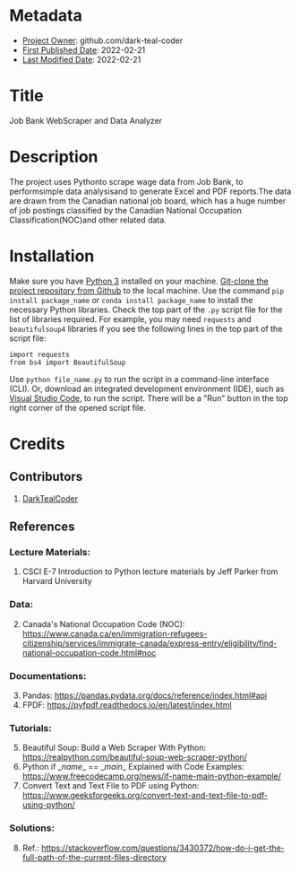 <!-- This is a README file for a project. -->

# Metadata
- <ins>Project Owner</ins>: github.com/dark-teal-coder
- <ins>First Published Date</ins>: 2022-02-21
- <ins>Last Modified Date</ins>: 2022-02-21

# Title 
Job Bank WebScraper and Data Analyzer

# Description 
The project uses Pythonto scrape wage data from Job Bank, to performsimple data analysisand to generate Excel and PDF reports.The data are drawn from the Canadian national job board, which has a huge number of job postings classified by the Canadian National Occupation Classification(NOC)and other related data.

# Installation 
Make sure you have [Python 3](https://www.python.org/downloads/) installed on your machine. [Git-clone the project repository from Github](https://docs.github.com/en/repositories/creating-and-managing-repositories/cloning-a-repository) to the local machine. Use the command `pip install package_name` or `conda install package_name` to install the necessary Python libraries. Check the top part of the `.py` script file for the list of libraries required. For example, you may need `requests` and `beautifulsoup4` libraries if you see the following lines in the top part of the script file: 
```
import requests
from bs4 import BeautifulSoup
```
Use `python file_name.py` to run the script in a command-line interface (CLI). Or, download an integrated development environment (IDE), such as [Visual Studio Code](https://code.visualstudio.com/download), to run the script. There will be a "Run" button in the top right corner of the opened script file. 

# Credits 

## Contributors 
1. [DarkTealCoder](https://github.com/dark-teal-coder)

## References 
### Lecture Materials:
1. CSCI E-7 Introduction to Python lecture materials by Jeff Parker from Harvard University 
### Data: 
2. Canada's National Occupation Code (NOC): https://www.canada.ca/en/immigration-refugees-citizenship/services/immigrate-canada/express-entry/eligibility/find-national-occupation-code.html#noc
### Documentations: 
3. Pandas: https://pandas.pydata.org/docs/reference/index.html#api
4. FPDF: https://pyfpdf.readthedocs.io/en/latest/index.html
### Tutorials: 
5. Beautiful Soup: Build a Web Scraper With Python: https://realpython.com/beautiful-soup-web-scraper-python/
6. Python if \__name__ == \__main__ Explained with Code Examples: https://www.freecodecamp.org/news/if-name-main-python-example/
7. Convert Text and Text File to PDF using Python: https://www.geeksforgeeks.org/convert-text-and-text-file-to-pdf-using-python/
### Solutions: 
8. Ref.: https://stackoverflow.com/questions/3430372/how-do-i-get-the-full-path-of-the-current-files-directory
